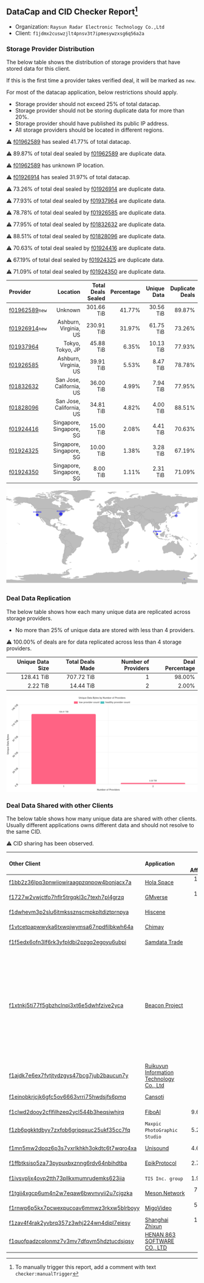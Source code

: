 ## DataCap and CID Checker Report[^1]
 - Organization: `Raysun Radar Electronic Technology Co.,Ltd`
 - Client: `f1jdmx2cuswzjlt4pnsv3t7ipmesywzxsg6q56a2a`
### Storage Provider Distribution
The below table shows the distribution of storage providers that have stored data for this client.

If this is the first time a provider takes verified deal, it will be marked as `new`.

For most of the datacap application, below restrictions should apply.
 - Storage provider should not exceed 25% of total datacap.
 - Storage provider should not be storing duplicate data for more than 20%.
 - Storage provider should have published its public IP address.
 - All storage providers should be located in different regions.

⚠️ [f01962589](https://filfox.info/en/address/f01962589) has sealed 41.77% of total datacap.

⚠️ 89.87% of total deal sealed by [f01962589](https://filfox.info/en/address/f01962589) are duplicate data.

⚠️ [f01962589](https://filfox.info/en/address/f01962589) has unknown IP location.

⚠️ [f01926914](https://filfox.info/en/address/f01926914) has sealed 31.97% of total datacap.

⚠️ 73.26% of total deal sealed by [f01926914](https://filfox.info/en/address/f01926914) are duplicate data.

⚠️ 77.93% of total deal sealed by [f01937964](https://filfox.info/en/address/f01937964) are duplicate data.

⚠️ 78.78% of total deal sealed by [f01926585](https://filfox.info/en/address/f01926585) are duplicate data.

⚠️ 77.95% of total deal sealed by [f01832632](https://filfox.info/en/address/f01832632) are duplicate data.

⚠️ 88.51% of total deal sealed by [f01828096](https://filfox.info/en/address/f01828096) are duplicate data.

⚠️ 70.63% of total deal sealed by [f01924416](https://filfox.info/en/address/f01924416) are duplicate data.

⚠️ 67.19% of total deal sealed by [f01924325](https://filfox.info/en/address/f01924325) are duplicate data.

⚠️ 71.09% of total deal sealed by [f01924350](https://filfox.info/en/address/f01924350) are duplicate data.

| Provider                                                    |                 Location | Total Deals Sealed | Percentage | Unique Data | Duplicate Deals |
| :---------------------------------------------------------- | -----------------------: | -----------------: | ---------: | ----------: | --------------: |
| [f01962589](https://filfox.info/en/address/f01962589)`new`  |                  Unknown |         301.66 TiB |     41.77% |   30.56 TiB |          89.87% |
| [f01926914](https://filfox.info/en/address/f01926914)`new`  |    Ashburn, Virginia, US |         230.91 TiB |     31.97% |   61.75 TiB |          73.26% |
| [f01937964](https://filfox.info/en/address/f01937964)       |         Tokyo, Tokyo, JP |          45.88 TiB |      6.35% |   10.13 TiB |          77.93% |
| [f01926585](https://filfox.info/en/address/f01926585)       |    Ashburn, Virginia, US |          39.91 TiB |      5.53% |    8.47 TiB |          78.78% |
| [f01832632](https://filfox.info/en/address/f01832632)       | San Jose, California, US |          36.00 TiB |      4.99% |    7.94 TiB |          77.95% |
| [f01828096](https://filfox.info/en/address/f01828096)       | San Jose, California, US |          34.81 TiB |      4.82% |    4.00 TiB |          88.51% |
| [f01924416](https://filfox.info/en/address/f01924416)       | Singapore, Singapore, SG |          15.00 TiB |      2.08% |    4.41 TiB |          70.63% |
| [f01924325](https://filfox.info/en/address/f01924325)       | Singapore, Singapore, SG |          10.00 TiB |      1.38% |    3.28 TiB |          67.19% |
| [f01924350](https://filfox.info/en/address/f01924350)       | Singapore, Singapore, SG |           8.00 TiB |      1.11% |    2.31 TiB |          71.09% |

![Provider Distribution](https://raw.githubusercontent.com/data-preservation-programs/filplus-checker-assets/main/filecoin-project/filecoin-plus-large-datasets/issues/884/1671097878227.png)
### Deal Data Replication
The below table shows how each many unique data are replicated across storage providers.
- No more than 25% of unique data are stored with less than 4 providers.

⚠️ 100.00% of deals are for data replicated across less than 4 storage providers.

| Unique Data Size | Total Deals Made | Number of Providers | Deal Percentage |
| ---------------: | ---------------: | ------------------: | --------------: |
|       128.41 TiB |       707.72 TiB |                   1 |          98.00% |
|         2.22 TiB |        14.44 TiB |                   2 |           2.00% |

![Replication Distribution](https://raw.githubusercontent.com/data-preservation-programs/filplus-checker-assets/main/filecoin-project/filecoin-plus-large-datasets/issues/884/1671097879005.png)
### Deal Data Shared with other Clients
The below table shows how many unique data are shared with other clients.
Usually different applications owns different data and should not resolve to the same CID.

⚠️ CID sharing has been observed.

| Other Client                                                                                                          | Application                                                                                                              | Total Deals Affected | Unique CIDs |                                                                                 Verifier |
| :-------------------------------------------------------------------------------------------------------------------- | :----------------------------------------------------------------------------------------------------------------------- | -------------------: | ----------: | ---------------------------------------------------------------------------------------: |
| [f1bb2z36lpq3pnwiiowiraagpzqnpow4bonjacx7a](https://filfox.info/en/address/f1bb2z36lpq3pnwiiowiraagpzqnpow4bonjacx7a) | [Hola Space](https://github.com/filecoin-project/filecoin-plus-large-datasets/issues/362)                                |           173.66 TiB |       1,536 |                                                                          LDN v3 multisig |
| [f1727w2vwjctfo7hflr5trgqkl3c7texh7pl4grzq](https://filfox.info/en/address/f1727w2vwjctfo7hflr5trgqkl3c7texh7pl4grzq) | [GMverse](https://github.com/filecoin-project/filecoin-plus-large-datasets/issues/365)                                   |           171.03 TiB |       1,530 |                                                                          LDN v3 multisig |
| [f1dwhevm3p2slu6itmkssznscmpkpltdiztprnpya](https://filfox.info/en/address/f1dwhevm3p2slu6itmkssznscmpkpltdiztprnpya) | [Hiscene](https://github.com/filecoin-project/filecoin-plus-large-datasets/issues/548)                                   |            44.56 TiB |         250 |                                                                          LDN v3 multisig |
| [f1vtcetpapwwyka6txwqjwymsa67npdfilbkwh64a](https://filfox.info/en/address/f1vtcetpapwwyka6txwqjwymsa67npdfilbkwh64a) | [Chimay](https://github.com/filecoin-project/filecoin-plus-large-datasets/issues/397)                                    |            41.28 TiB |         308 |                                                                          LDN v3 multisig |
| [f1f5edx6ofn3lf6rk3yfpldbi2pzgq2egoyu6ubpi](https://filfox.info/en/address/f1f5edx6ofn3lf6rk3yfpldbi2pzgq2egoyu6ubpi) | [Samdata Trade](https://github.com/filecoin-project/filecoin-plus-large-datasets/issues/382)                             |            37.69 TiB |         232 |                                                                          LDN v3 multisig |
| [f1xtnkj5ti77f5gbzhclnpj3xt6e5dwhfzive2yca](https://filfox.info/en/address/f1xtnkj5ti77f5gbzhclnpj3xt6e5dwhfzive2yca) | [Beacon Project](https://github.com/filecoin-project/filecoin-plus-large-datasets/issues/482)                            |            36.81 TiB |          87 | Project Beacon, 12 LDNs LDN # 444, 446, 447, 448, 474, 475, 476, 477, 479, 480, 481, 482 |
| [f1ajdk7e6ex7fvtjtydzgys47bcg7jub2baucun7y](https://filfox.info/en/address/f1ajdk7e6ex7fvtjtydzgys47bcg7jub2baucun7y) | [Ruikuyun Information Technology Co\., Ltd](https://github.com/filecoin-project/filecoin-plus-large-datasets/issues/529) |            20.94 TiB |         163 |                                                                          LDN v3 multisig |
| [f1einobkrjcjk6gfc5ov6663vrri75hwdsjfs6pmq](https://filfox.info/en/address/f1einobkrjcjk6gfc5ov6663vrri75hwdsjfs6pmq) | [Cansoti](https://github.com/filecoin-project/filecoin-plus-large-datasets/issues/640)                                   |            20.53 TiB |         101 |                                                                          LDN v3 multisig |
| [f1clwd2dooy2cflfilhzeq2ycl544b3heqsiwhjrq](https://filfox.info/en/address/f1clwd2dooy2cflfilhzeq2ycl544b3heqsiwhjrq) | [FiboAI](https://github.com/filecoin-project/filecoin-plus-large-datasets/issues/349)                                    |             9.66 TiB |          95 |                                                                          LDN v3 multisig |
| [f1zb6pgkktdbyy7zxfob6gripqxuc25ukf35cc7fq](https://filfox.info/en/address/f1zb6pgkktdbyy7zxfob6gripqxuc25ukf35cc7fq) | `Maxpic PhotoGraphic Studio`                                                                                             |             5.25 TiB |          49 |                                                                          LDN v3 multisig |
| [f1mn5mw2dpqz6p3s7vxrlkhkh3okdtc6t7wqro4xa](https://filfox.info/en/address/f1mn5mw2dpqz6p3s7vxrlkhkh3okdtc6t7wqro4xa) | [Unisound](https://github.com/filecoin-project/filecoin-plus-large-datasets/issues/577)                                  |             4.69 TiB |          54 |                                                                          LDN v3 multisig |
| [f1ffbtksiso5za73pypuxbxznng6rdv64nbihdtba](https://filfox.info/en/address/f1ffbtksiso5za73pypuxbxznng6rdv64nbihdtba) | [EpikProtocol](https://github.com/filecoin-project/filecoin-plus-large-datasets/issues/281)                              |             2.78 TiB |          28 |                                                                                LDN # 281 |
| [f1ivsvpljx4ovp2tth73pllkxmumrudemks623iia](https://filfox.info/en/address/f1ivsvpljx4ovp2tth73pllkxmumrudemks623iia) | `TIS Inc. group`                                                                                                         |             1.94 TiB |          15 |                                                                          LDN v3 multisig |
| [f1tgii4xgcp6um4n2w7eqaw6bwvnvyii2u7cjgzka](https://filfox.info/en/address/f1tgii4xgcp6um4n2w7eqaw6bwvnvyii2u7cjgzka) | [Meson\.Network ](https://github.com/filecoin-project/filecoin-plus-large-datasets/issues/187)                           |           704.00 GiB |           3 |                                                                          LDN v3 multisig |
| [f1rnwp6p5kx7pcwexpucoav6mmwz3rkxw5blrboyy](https://filfox.info/en/address/f1rnwp6p5kx7pcwexpucoav6mmwz3rkxw5blrboyy) | [MigoVideo](https://github.com/filecoin-project/filecoin-plus-large-datasets/issues/517)                                 |           576.00 GiB |           9 |                                                                          LDN v3 multisig |
| [f1zav4f4rak2yvbrq357z3whj224wn4dipl7eiesy](https://filfox.info/en/address/f1zav4f4rak2yvbrq357z3whj224wn4dipl7eiesy) | [Shanghai Zhixun](https://github.com/filecoin-project/filecoin-plus-large-datasets/issues/628)                           |           128.00 GiB |           2 |                                                                          LDN v3 multisig |
| [f1quofpadzcqlonmz7v3mv7dfqvm5hdztucdsjqsy](https://filfox.info/en/address/f1quofpadzcqlonmz7v3mv7dfqvm5hdztucdsjqsy) | [HENAN 863 SOFTWARE CO\., LTD](https://github.com/filecoin-project/filecoin-plus-large-datasets/issues/468)              |            64.00 GiB |           1 |                                                                          LDN v3 multisig |

[^1]: To manually trigger this report, add a comment with text `checker:manualTrigger`
